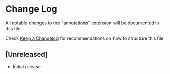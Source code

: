 # Change Log
All notable changes to the "annotations" extension will be documented in this file.

Check [Keep a Changelog](http://keepachangelog.com/) for recommendations on how to structure this file.

## [Unreleased]
- Initial release